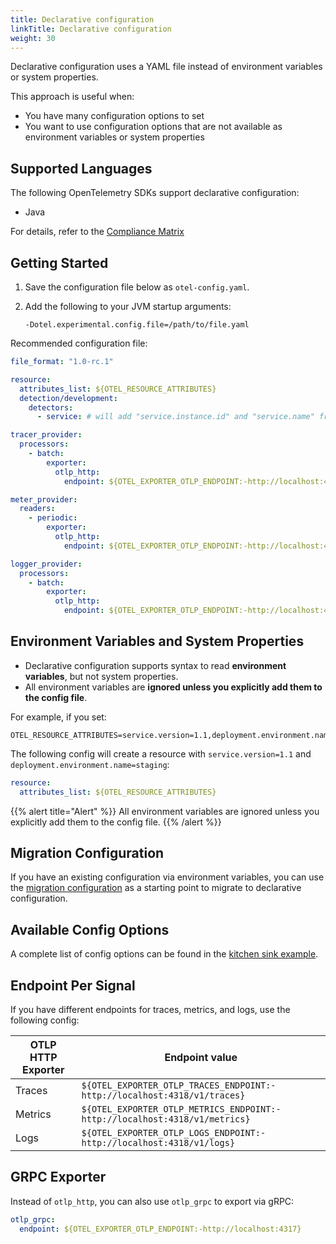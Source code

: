 ```yaml
---
title: Declarative configuration
linkTitle: Declarative configuration
weight: 30
---
```


Declarative configuration uses a YAML file instead of environment variables or system properties.

This approach is useful when:
- You have many configuration options to set
- You want to use configuration options that are not available as environment variables or system properties

## Supported Languages

The following OpenTelemetry SDKs support declarative configuration:

- Java

For details, refer to the
[Compliance Matrix](https://github.com/open-telemetry/opentelemetry-specification/blob/main/spec-compliance-matrix.md#declarative-configuration)

## Getting Started

1. Save the configuration file below as `otel-config.yaml`.
2. Add the following to your JVM startup arguments:

   ```shell
   -Dotel.experimental.config.file=/path/to/file.yaml
   ```

Recommended configuration file:

```yaml
file_format: "1.0-rc.1"

resource:
  attributes_list: ${OTEL_RESOURCE_ATTRIBUTES}
  detection/development:
    detectors:
      - service: # will add "service.instance.id" and "service.name" from OTEL_SERVICE_NAME

tracer_provider:
  processors:
    - batch:
        exporter:
          otlp_http:
            endpoint: ${OTEL_EXPORTER_OTLP_ENDPOINT:-http://localhost:4318}/v1/traces

meter_provider:
  readers:
    - periodic:
        exporter:
          otlp_http:
            endpoint: ${OTEL_EXPORTER_OTLP_ENDPOINT:-http://localhost:4318}/v1/metrics

logger_provider:
  processors:
    - batch:
        exporter:
          otlp_http:
            endpoint: ${OTEL_EXPORTER_OTLP_ENDPOINT:-http://localhost:4318}/v1/logs
```

## Environment Variables and System Properties

- Declarative configuration supports syntax to read **environment variables**, but not system properties.
- All environment variables are **ignored unless you explicitly add them to the config file**.

For example, if you set:

```shell
OTEL_RESOURCE_ATTRIBUTES=service.version=1.1,deployment.environment.name=staging
```

The following config will create a resource with `service.version=1.1` and `deployment.environment.name=staging`:

```yaml
resource:
  attributes_list: ${OTEL_RESOURCE_ATTRIBUTES}
```

{{% alert title="Alert" %}}
All environment variables are ignored unless you explicitly add them to the config file.
{{% /alert %}}

## Migration Configuration

If you have an existing configuration via environment variables, you can use the [migration configuration](https://github.com/open-telemetry/opentelemetry-configuration/blob/main/examples/sdk-migration-config.yaml) as a starting point to migrate to declarative configuration.

## Available Config Options

A complete list of config options can be found in the [kitchen sink example](https://github.com/open-telemetry/opentelemetry-configuration/blob/main/examples/kitchen-sink.yaml).

## Endpoint Per Signal

If you have different endpoints for traces, metrics, and logs, use the following config:

| OTLP HTTP Exporter | Endpoint value                                                             |
|--------------------|----------------------------------------------------------------------------|
| Traces             | `${OTEL_EXPORTER_OTLP_TRACES_ENDPOINT:-http://localhost:4318/v1/traces}`   |
| Metrics            | `${OTEL_EXPORTER_OTLP_METRICS_ENDPOINT:-http://localhost:4318/v1/metrics}` |
| Logs               | `${OTEL_EXPORTER_OTLP_LOGS_ENDPOINT:-http://localhost:4318/v1/logs}`       |

## GRPC Exporter

Instead of `otlp_http`, you can also use `otlp_grpc` to export via gRPC:

```yaml
otlp_grpc:
  endpoint: ${OTEL_EXPORTER_OTLP_ENDPOINT:-http://localhost:4317}
```

